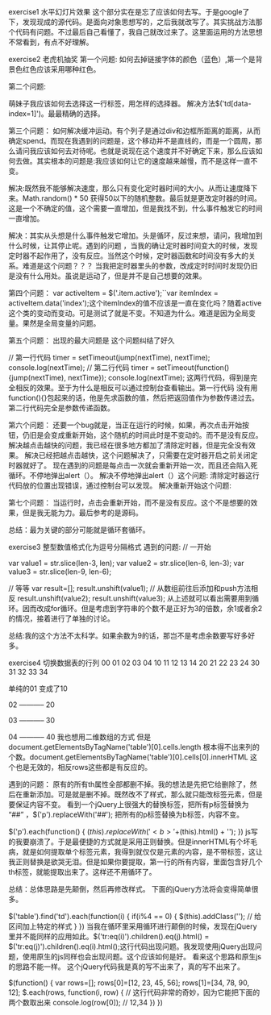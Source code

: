 exercise1 水平幻灯片效果
这个部分实在是忘了应该如何去写。于是google了下，发现现成的源代码。是面向对象思想写的，之后我就改写了。其实挑战方法那个代码有问题。不过最后自己看懂了，我自己就改过来了。这里面运用的方法思想不常看到，有点不好理解。

exercise2 老虎机抽奖
第一个问题:
如何去掉链接字体的颜色（蓝色）,第一个是背景色红色应该采用哪种红色。

第二个问题:
<td class='item' data-index='1'>萌妹子</td>我应该如何去选择这一行标签，用怎样的选择器。 解决方法$('td[data-index=1]')。最最精确的选择。

第三个问题：
如何解决缓冲运动。有个列子是通过div和边框所距离的距离，从而确定spend。而现在我遇到的问题是，这个移动并不是直线的，而是一个圆周，那么请问我应该如何去对待呢。也就是说现在这个速度并不好确定下来，那么应该如何去做。其实根本的问题是:我应该如何让它的速度越来越慢，而不是这样一直不变。

解决:既然我不能够解决速度，那么只有变化定时器时间的大小。从而让速度降下来。Math.random() * 50 获得50以下的随机整数。最后就是更改定时器的时间。这是一个不确定的值，这个需要一直增加，但是我找不到，什么事件触发它的时间一直增加。

解决：其实从头想是什么事件触发它增加。头是循环，反过来想，请问，我增加到什么时候，让其停止呢。遇到的问题 ，当我的确让定时器时间变大的时候，发现定时器不起作用了，没有反应。当然这个时候，定时器函数和时间没有多大的关系。难道是这个问题？？？
当我把定时器里头的参数，改成定时时间时发现仍旧是没有什么用处。虽说是运动了，但是并不是自己想要的效果。

第四个问题：
var activeItem = $('.item.active');``var itemIndex = activeItem.data('index');这个itemIndex的值不应该是一直在变化吗？随着active这个类的变动而变动。可是测试了就是不变。不知道为什么。难道是因为全局变量。果然是全局变量的问题。

第五个问题：
出现的最大问题是 这个问题纠结了好久

// 第一行代码
timer = setTimeout(jump(nextTime), nextTime);
console.log(nextTime);
// 第二行代码
timer = setTimeout(function() {jump(nextTime), nextTime});
console.log(nextTime);
这两行代码，得到是完全相反的效果。至于为什么是相反可以通过控制台查看输出。第一行代码 没有用function(){}包起来的话，他是先求函数的值，然后把返回值作为参数传递过去。第二行代码完全是参数传递函数。

第六个问题：
还要一个bug就是，当正在运行的时候，如果，再次点击开始按钮，仍旧是会变成重新开始，这个随机的时间此时是不变动的。而不是没有反应。
解决越点击越快的问题，我已经在很多地方都加了清除定时器，但是完全没有效果。
解决已经把越点击越快，这个问题解决了，只需要在定时器开启之前关闭定时器就好了。
现在遇到的问题是每点击一次就会重新开始一次，而且还会陷入死循环。不停地弹出alert（）。
解决不停地弹出alert（）这个问题:
清除定时器这行代码放的位置出现错误，通过控制台可以发现。
解决重新开始这个问题:

第七个问题：
当运行时，点击会重新开始，而不是没有反应。这个不是想要的效果，但是我无能为力。最后参考的是源码。

总结：最为关键的部分可能就是循环套循环。

exercise3 整型数值格式化为逗号分隔格式
遇到的问题:
// 一开始

var value1 = str.slice(len-3, len);
var value2 = str.slice(len-6, len-3);
var value3 = str.slice(len-9, len-6);

// 等等
var  result=[];
result.unshift(value1);   // 从数组前往后添加和push方法相反
result.unshift(value2);
result.unshift(value3);
从上述就可以看出需要用到循环。因而改成for循环。但是考虑到字符串的个数不是正好为3的倍数，余1或者余2的情况，接着进行了单独的讨论。

总结:我的这个方法不太科学。如果余数为9的话，那岂不是考虑余数要写好多好多。

exercise4 切换数据表的行列
00 01 02 03 04
10 11 12 13 14
20 21 22 23 24
30 31 32 33 34

单纯的01 变成了10

02 ———– 20

03 ———– 30

04 ———– 40
我也想用二维数组的方式
但是 document.getElementsByTagName('table')[0].cells.length 根本得不出来列的个数。document.getElementsByTagName('table')[0].cells[0].innerHTML 这个也是无效的，相反rows这些都是有反应的。

遇到的问题：
原有的所有th属性全部都删不掉。我的想法是先把它给删除了，然后在重新添加。可是就是删不掉。既然改不了样式，那么就只能改标签元素，但是要保证内容不变。
看到一个jQuery上很强大的替换标签，把所有p标签替换为 “##” ，$('p').replaceWith('##'); 把所有的p标签替换为b标签，内容不变。

$('p').each(function() {
    $(this).replaceWith('<b>'+$(this).html() + '</b>');
})
js写的我要崩溃了。于是最便捷的方式就是采用正则替换。但是innerHTML有个坏毛病，就是如何提取单个标签元素，我得到就仅仅是元素的内容，是不带标签，这让我正则替换是欲哭无泪。但是如果你要提取，第一行的所有内容，里面包含好几个th标签，就能提取出来了。这样还不用循环了。

总结：总体思路是先颠倒，然后再修改样式。
下面的jQuery方法将会变得简单很多。

$('table').find('td').each(function(i) {
    if(i%4 == 0) {
    $(this).addClass(''); // 给区间加上特定的样式
    }
})
当我在循环里采用循环进行颠倒的时候，发现在jQuery里并不能同样的应用如此。$('tr:eq(i)').children().eq(j).html() = $('tr:eq(j)').children().eq(i).html();这行代码出现问题。我发现使用jQuery出现问题，使用原生的js同样也会出现问题。这个应该如何是好。
看来这个思路和原生js的思路不能一样。
这个jQuery代码我是真的写不出来了，真的写不出来了。

$(function() {
    var rows=[];
        rows[0]=[12, 23, 45, 56];
        rows[1]=[34, 78, 90, 12];
        $.each(rows, function(i, row) {   // 这行代码非常的奇妙，因为它能把下面的两个数取出来
        console.log(row[0]);              // 12,34
        })
})